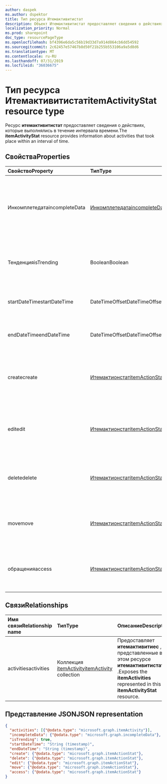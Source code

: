 ```yaml
---
author: daspek
ms.author: dspektor
title: Тип ресурса Итемактивитистат
description: Объект Итемактивитистат предоставляет сведения о действиях, выполненных с элементом.
localization_priority: Normal
ms.prod: sharepoint
doc_type: resourcePageType
ms.openlocfilehash: bf4396e6da5c56b19d33d7a914d864cb6dd54592
ms.sourcegitcommit: 2c62457e57467b8d50f21b255b553106a9a5d8d6
ms.translationtype: MT
ms.contentlocale: ru-RU
ms.lasthandoff: 07/31/2019
ms.locfileid: "36036675"
---
```

# <a name="itemactivitystat-resource-type"></a><span data-ttu-id="8e0da-103">Тип ресурса Итемактивитистат</span><span class="sxs-lookup"><span data-stu-id="8e0da-103">itemActivityStat resource type</span></span>

<span data-ttu-id="8e0da-104">Ресурс **итемактивитистат** предоставляет сведения о действиях, которые выполнялись в течение интервала времени.</span><span class="sxs-lookup"><span data-stu-id="8e0da-104">The **itemActivityStat** resource provides information about activities that took place within an interval of time.</span></span>

## <a name="properties"></a><span data-ttu-id="8e0da-105">Свойства</span><span class="sxs-lookup"><span data-stu-id="8e0da-105">Properties</span></span>

| <span data-ttu-id="8e0da-106">Свойство</span><span class="sxs-lookup"><span data-stu-id="8e0da-106">Property</span></span>         | <span data-ttu-id="8e0da-107">Тип</span><span class="sxs-lookup"><span data-stu-id="8e0da-107">Type</span></span>                    | <span data-ttu-id="8e0da-108">Описание</span><span class="sxs-lookup"><span data-stu-id="8e0da-108">Description</span></span>
|:-----------------|:------------------------|:----------------------------------------
| <span data-ttu-id="8e0da-109">Инкомплетедата</span><span class="sxs-lookup"><span data-stu-id="8e0da-109">incompleteData</span></span>   | <span data-ttu-id="8e0da-110">[Инкомплетедата][]</span><span class="sxs-lookup"><span data-stu-id="8e0da-110">[incompleteData][]</span></span>      | <span data-ttu-id="8e0da-111">Указывает, что статистика в этом интервале основана на неполных данных.</span><span class="sxs-lookup"><span data-stu-id="8e0da-111">Indicates that the statistics in this interval are based on incomplete data.</span></span> <span data-ttu-id="8e0da-112">Только для чтения.</span><span class="sxs-lookup"><span data-stu-id="8e0da-112">Read-only.</span></span>
| <span data-ttu-id="8e0da-113">Тенденция</span><span class="sxs-lookup"><span data-stu-id="8e0da-113">isTrending</span></span>       | <span data-ttu-id="8e0da-114">Boolean</span><span class="sxs-lookup"><span data-stu-id="8e0da-114">Boolean</span></span>                 | <span data-ttu-id="8e0da-115">Указывает, является ли элемент "тенденция".</span><span class="sxs-lookup"><span data-stu-id="8e0da-115">Indicates whether the item is "trending."</span></span> <span data-ttu-id="8e0da-116">Только для чтения.</span><span class="sxs-lookup"><span data-stu-id="8e0da-116">Read-only.</span></span>
| <span data-ttu-id="8e0da-117">startDateTime</span><span class="sxs-lookup"><span data-stu-id="8e0da-117">startDateTime</span></span>    | <span data-ttu-id="8e0da-118">DateTimeOffset</span><span class="sxs-lookup"><span data-stu-id="8e0da-118">DateTimeOffset</span></span>          | <span data-ttu-id="8e0da-119">Время начала интервала.</span><span class="sxs-lookup"><span data-stu-id="8e0da-119">When the interval starts.</span></span> <span data-ttu-id="8e0da-120">Только для чтения.</span><span class="sxs-lookup"><span data-stu-id="8e0da-120">Read-only.</span></span>
| <span data-ttu-id="8e0da-121">endDateTime</span><span class="sxs-lookup"><span data-stu-id="8e0da-121">endDateTime</span></span>      | <span data-ttu-id="8e0da-122">DateTimeOffset</span><span class="sxs-lookup"><span data-stu-id="8e0da-122">DateTimeOffset</span></span>          | <span data-ttu-id="8e0da-123">По окончании интервала.</span><span class="sxs-lookup"><span data-stu-id="8e0da-123">When the interval ends.</span></span> <span data-ttu-id="8e0da-124">Только для чтения.</span><span class="sxs-lookup"><span data-stu-id="8e0da-124">Read-only.</span></span>
| <span data-ttu-id="8e0da-125">create</span><span class="sxs-lookup"><span data-stu-id="8e0da-125">create</span></span>           | <span data-ttu-id="8e0da-126">[Итемактионстат][]</span><span class="sxs-lookup"><span data-stu-id="8e0da-126">[itemActionStat][]</span></span>      | <span data-ttu-id="8e0da-127">Статистика по действиям по **созданию** в этом интервале.</span><span class="sxs-lookup"><span data-stu-id="8e0da-127">Statistics about the **create** actions in this interval.</span></span> <span data-ttu-id="8e0da-128">Только для чтения.</span><span class="sxs-lookup"><span data-stu-id="8e0da-128">Read-only.</span></span>
| <span data-ttu-id="8e0da-129">edit</span><span class="sxs-lookup"><span data-stu-id="8e0da-129">edit</span></span>             | <span data-ttu-id="8e0da-130">[Итемактионстат][]</span><span class="sxs-lookup"><span data-stu-id="8e0da-130">[itemActionStat][]</span></span>      | <span data-ttu-id="8e0da-131">Статистика действий **редактирования** в этом интервале.</span><span class="sxs-lookup"><span data-stu-id="8e0da-131">Statistics about the **edit** actions in this interval.</span></span> <span data-ttu-id="8e0da-132">Только для чтения.</span><span class="sxs-lookup"><span data-stu-id="8e0da-132">Read-only.</span></span>
| <span data-ttu-id="8e0da-133">delete</span><span class="sxs-lookup"><span data-stu-id="8e0da-133">delete</span></span>           | <span data-ttu-id="8e0da-134">[Итемактионстат][]</span><span class="sxs-lookup"><span data-stu-id="8e0da-134">[itemActionStat][]</span></span>      | <span data-ttu-id="8e0da-135">Статистика действий **удаления** в этом интервале.</span><span class="sxs-lookup"><span data-stu-id="8e0da-135">Statistics about the **delete** actions in this interval.</span></span> <span data-ttu-id="8e0da-136">Только для чтения.</span><span class="sxs-lookup"><span data-stu-id="8e0da-136">Read-only.</span></span>
| <span data-ttu-id="8e0da-137">move</span><span class="sxs-lookup"><span data-stu-id="8e0da-137">move</span></span>             | <span data-ttu-id="8e0da-138">[Итемактионстат][]</span><span class="sxs-lookup"><span data-stu-id="8e0da-138">[itemActionStat][]</span></span>      | <span data-ttu-id="8e0da-139">Статистика действий **перемещения** в этом интервале.</span><span class="sxs-lookup"><span data-stu-id="8e0da-139">Statistics about the **move** actions in this interval.</span></span> <span data-ttu-id="8e0da-140">Только для чтения.</span><span class="sxs-lookup"><span data-stu-id="8e0da-140">Read-only.</span></span>
| <span data-ttu-id="8e0da-141">обращения</span><span class="sxs-lookup"><span data-stu-id="8e0da-141">access</span></span>           | <span data-ttu-id="8e0da-142">[Итемактионстат][]</span><span class="sxs-lookup"><span data-stu-id="8e0da-142">[itemActionStat][]</span></span>      | <span data-ttu-id="8e0da-143">Статистика действий **доступа** в этом интервале.</span><span class="sxs-lookup"><span data-stu-id="8e0da-143">Statistics about the **access** actions in this interval.</span></span> <span data-ttu-id="8e0da-144">Только для чтения.</span><span class="sxs-lookup"><span data-stu-id="8e0da-144">Read-only.</span></span>

[Итемактионстат]: itemactionstat.md
[itemActionStat]: itemactionstat.md
[Инкомплетедата]: incompletedata.md
[incompleteData]: incompletedata.md

## <a name="relationships"></a><span data-ttu-id="8e0da-147">Связи</span><span class="sxs-lookup"><span data-stu-id="8e0da-147">Relationships</span></span>

| <span data-ttu-id="8e0da-148">Имя связи</span><span class="sxs-lookup"><span data-stu-id="8e0da-148">Relationship name</span></span> | <span data-ttu-id="8e0da-149">Тип</span><span class="sxs-lookup"><span data-stu-id="8e0da-149">Type</span></span>                        | <span data-ttu-id="8e0da-150">Описание</span><span class="sxs-lookup"><span data-stu-id="8e0da-150">Description</span></span>
|:------------------|:----------------------------|:---------------------------
| <span data-ttu-id="8e0da-151">activities</span><span class="sxs-lookup"><span data-stu-id="8e0da-151">activities</span></span>        | <span data-ttu-id="8e0da-152">Коллекция [itemActivity][]</span><span class="sxs-lookup"><span data-stu-id="8e0da-152">[itemActivity][] collection</span></span> | <span data-ttu-id="8e0da-153">Предоставляет **итемактивитиес** , представленные в этом ресурсе **итемактивитистат** .</span><span class="sxs-lookup"><span data-stu-id="8e0da-153">Exposes the **itemActivities** represented in this **itemActivityStat** resource.</span></span>

[itemActivity]: itemactivity.md

## <a name="json-representation"></a><span data-ttu-id="8e0da-155">Представление JSON</span><span class="sxs-lookup"><span data-stu-id="8e0da-155">JSON representation</span></span>

<!-- {
  "blockType": "resource",
  "optionalProperties": [ ],
  "baseType": "microsoft.graph.entity",
  "@type": "microsoft.graph.itemActivityStat",
}-->

```json
{
  "activities": [{"@odata.type": "microsoft.graph.itemActivity"}],
  "incompleteData": {"@odata.type": "microsoft.graph.incompleteData"},
  "isTrending": true,
  "startDateTime": "String (timestamp)",
  "endDateTime": "String (timestamp)",
  "create": {"@odata.type": "microsoft.graph.itemActionStat"},
  "delete": {"@odata.type": "microsoft.graph.itemActionStat"},
  "edit": {"@odata.type": "microsoft.graph.itemActionStat"},
  "move": {"@odata.type": "microsoft.graph.itemActionStat"},
  "access": {"@odata.type": "microsoft.graph.itemActionStat"}
}
```

<!--
{
  "type": "#page.annotation",
  "description": "The ItemActivityStat object provides information about activities that took place on an item.",
  "keywords": "activities,activity,action,analytics",
  "section": "documentation",
  "tocPath": "Resources/ItemActivityStat",
  "suppressions": []
}
-->
